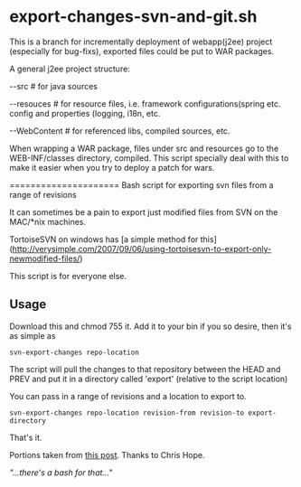 export-changes-svn-and-git.sh
=====================

This is a branch for incrementally deployment of webapp(j2ee) project (especially for bug-fixs), exported files could be put to WAR packages.

A general j2ee project structure:

--src # for java sources

--resouces # for resource files, i.e. framework configurations(spring etc. config and properties (logging, i18n, etc.

--WebContent # for referenced libs, compiled sources, etc.

When wrapping a WAR package, files under src and resources go to the WEB-INF/classes directory, compiled. This script specially deal with this to make it easier when you try to deploy a patch for wars.

=====================
Bash script for exporting svn files from a range of revisions

It can sometimes be a pain to export just modified files from SVN on the MAC/*nix machines. 

TortoiseSVN on windows has [a simple method for this]
(http://verysimple.com/2007/09/06/using-tortoisesvn-to-export-only-newmodified-files/)

This script is for everyone else.

Usage
--

Download this and chmod 755 it. Add it to your bin if you so desire, then it's as simple as 

`svn-export-changes repo-location`

The script will pull the changes to that repository between the HEAD and PREV and put it in a directory called 'export' (relative to the script location)

You can pass in a range of revisions and a location to export to.

`svn-export-changes repo-location revision-from revision-to export-directory`

That's it.

Portions taken from [this post](http://www.electrictoolbox.com/subversion-export-changed-files-cli/). Thanks to Chris Hope.




*"...there's a bash for that..."*
